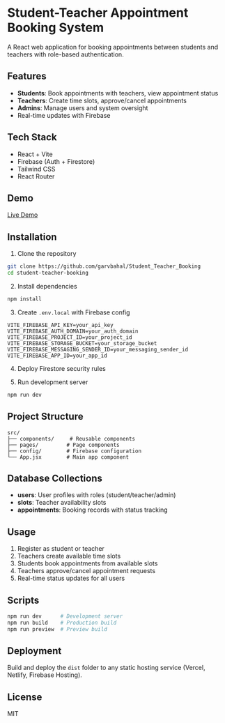 # Student-Teacher Appointment Booking System

A React web application for booking appointments between students and teachers with role-based authentication.

## Features

-   **Students**: Book appointments with teachers, view appointment status
-   **Teachers**: Create time slots, approve/cancel appointments
-   **Admins**: Manage users and system oversight
-   Real-time updates with Firebase

## Tech Stack

-   React + Vite
-   Firebase (Auth + Firestore)
-   Tailwind CSS
-   React Router

## Demo

[Live Demo](https://student-teacher-booking-a9d25.web.app/)

## Installation

1. Clone the repository

```bash
git clone https://github.com/garvbahal/Student_Teacher_Booking
cd student-teacher-booking
```

2. Install dependencies

```bash
npm install
```

3. Create `.env.local` with Firebase config

```env
VITE_FIREBASE_API_KEY=your_api_key
VITE_FIREBASE_AUTH_DOMAIN=your_auth_domain
VITE_FIREBASE_PROJECT_ID=your_project_id
VITE_FIREBASE_STORAGE_BUCKET=your_storage_bucket
VITE_FIREBASE_MESSAGING_SENDER_ID=your_messaging_sender_id
VITE_FIREBASE_APP_ID=your_app_id
```

4. Deploy Firestore security rules

5. Run development server

```bash
npm run dev
```

## Project Structure

```
src/
├── components/     # Reusable components
├── pages/         # Page components
├── config/        # Firebase configuration
└── App.jsx        # Main app component
```

## Database Collections

-   **users**: User profiles with roles (student/teacher/admin)
-   **slots**: Teacher availability slots
-   **appointments**: Booking records with status tracking

## Usage

1. Register as student or teacher
2. Teachers create available time slots
3. Students book appointments from available slots
4. Teachers approve/cancel appointment requests
5. Real-time status updates for all users

## Scripts

```bash
npm run dev      # Development server
npm run build    # Production build
npm run preview  # Preview build
```

## Deployment

Build and deploy the `dist` folder to any static hosting service (Vercel, Netlify, Firebase Hosting).

## License

MIT
